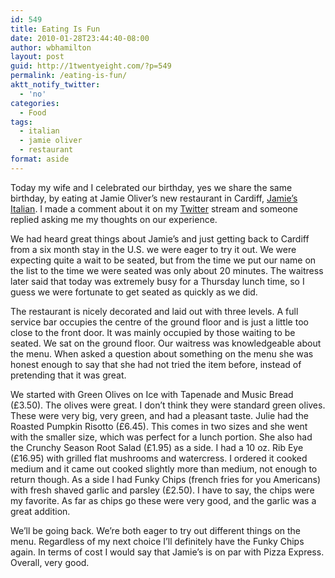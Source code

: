 ```yaml
---
id: 549
title: Eating Is Fun
date: 2010-01-28T23:44:40-08:00
author: wbhamilton
layout: post
guid: http://1twentyeight.com/?p=549
permalink: /eating-is-fun/
aktt_notify_twitter:
  - 'no'
categories:
  - Food
tags:
  - italian
  - jamie oliver
  - restaurant
format: aside
---
```

Today my wife and I celebrated our birthday, yes we share the same birthday, by eating at Jamie Oliver&#8217;s new restaurant in Cardiff, [Jamie&#8217;s Italian](http://www.jamieoliver.com/italian/). I made a comment about it on my [Twitter](http://twitter.com/wbhamilton) stream and someone replied asking me my thoughts on our experience.

We had heard great things about Jamie&#8217;s and just getting back to Cardiff from a six month stay in the U.S. we were eager to try it out. We were expecting quite a wait to be seated, but from the time we put our name on the list to the time we were seated was only about 20 minutes. The waitress later said that today was extremely busy for a Thursday lunch time, so I guess we were fortunate to get seated as quickly as we did.

The restaurant is nicely decorated and laid out with three levels. A full service bar occupies the centre of the ground floor and is just a little too close to the front door. It was mainly occupied by those waiting to be seated. We sat on the ground floor. Our waitress was knowledgeable about the menu. When asked a question about something on the menu she was honest enough to say that she had not tried the item before, instead of pretending that it was great.

We started with Green Olives on Ice with Tapenade and Music Bread (£3.50). The olives were great. I don&#8217;t think they were standard green olives. These were very big, very green, and had a pleasant taste. Julie had the Roasted Pumpkin Risotto (£6.45). This comes in two sizes and she went with the smaller size, which was perfect for a lunch portion. She also had the Crunchy Season Root Salad (£1.95) as a side. I had a 10 oz. Rib Eye (£16.95) with grilled flat mushrooms and watercress. I ordered it cooked medium and it came out cooked slightly more than medium, not enough to return though. As a side I had Funky Chips (french fries for you Americans) with fresh shaved garlic and parsley (£2.50). I have to say, the chips were my favorite. As far as chips go these were very good, and the garlic was a great addition.

We&#8217;ll be going back. We&#8217;re both eager to try out different things on the menu. Regardless of my next choice I&#8217;ll definitely have the Funky Chips again. In terms of cost I would say that Jamie&#8217;s is on par with Pizza Express. Overall, very good.